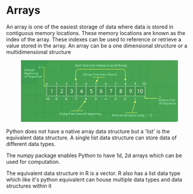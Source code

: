# Arrays

An array is one of the easiest storage of data where data is stored in contiguous memory locations. These memory locations are known as the index of the array. These indexes can be used to reference or retrieve a value stored in the array. An array can be a one dimensional structure or a multidimensional structure





<figure><img src="../../../.gitbook/assets/image.png" alt=""><figcaption></figcaption></figure>

Python does not have a native array data structure but a 'list' is the equivalent data structure. A single list data structure can store data of different data types.

The numpy package enables Python to have 1d, 2d arrays which can be used for computation.

The equivalent data structure in R is a vector. R also has a list data type which like it's python equivalent can house multiple data types and data structures within it
